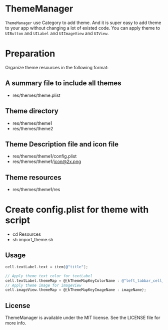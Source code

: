 # ThemeManager

`ThemeManager` use Category to add theme. And it is super easy to add theme to your app without changing a lot of existed code. You can apply theme to `UIButton` and `UILabel` and `UIImageView` and `UIView`.

# Preparation

Organize theme resources in the following format:

## A summary file to include all themes
* res/themes/theme.plist  

## Theme directory
* res/themes/theme1     
* res/themes/theme2

## Theme Description file and icon file
* res/themes/theme1/config.plist
* res/themes/theme1/icon@2x.png

## Theme resources
* res/themes/theme1/res

# Create config.plist for theme with script
* cd Resources
* sh import_theme.sh


## Usage

```objective-c
cell.textLabel.text = item[@"title"];

// Apply theme text color for textLabel
cell.textLabel.themeMap = @{kThemeMapKeyColorName : @"left_tabbar_cell_title"};
// Apply theme image for imageView
cell.imageView.themeMap = @{kThemeMapKeyImageName : imageName};
```

## License
ThemeManager is available under the MIT license. See the LICENSE file for more info.
